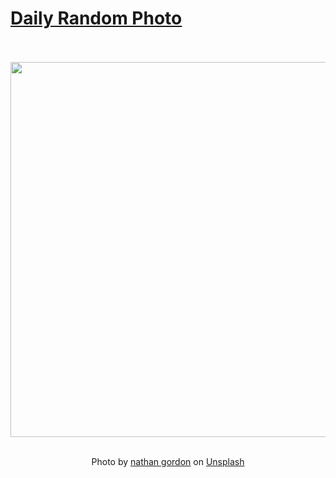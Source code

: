 # [Daily Random Photo](https://www.dailyrandomphoto.com/)

<div align="center">
  <br>
  <br>
  <a href="https://www.dailyrandomphoto.com/p/2025/2025-10-26/"><img src="https://images.unsplash.com/photo-1758845929972-a534269074ff?crop=entropy&cs=tinysrgb&fit=max&fm=jpg&ixid=M3w3NzUwOHwwfDF8cmFuZG9tfHx8fHx8fHx8MTc2MTQzOTc1Nnw&ixlib=rb-4.1.0&q=80&w=1080" width="600px"></a>
  <br>
  <br>
  <p class="has-text-grey">Photo by <a href="https://unsplash.com/@nathanpg12?utm_source=Daily%20Random%20Photo&amp;utm_medium=referral" target="_blank" rel="noopener noreferrer">nathan gordon</a> on <a href="https://unsplash.com/photos/cowboy-riding-a-bison-during-a-thunderstorm-iPrW2R6VZ3A?utm_source=Daily%20Random%20Photo&amp;utm_medium=referral" target="_blank" rel="noopener noreferrer">Unsplash</a></p>
</div>
